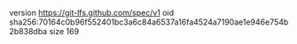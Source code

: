 version https://git-lfs.github.com/spec/v1
oid sha256:70164c0b96f552401bc3a6c84a6537a16fa4524a7190ae1e946e754b2b838dba
size 169
